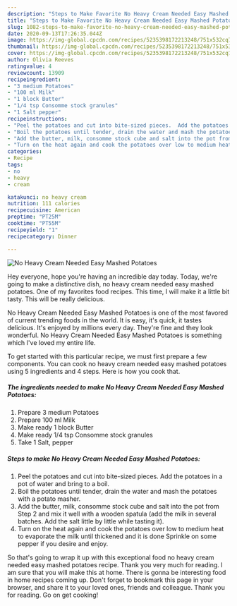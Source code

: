 ```yaml
---
description: "Steps to Make Favorite No Heavy Cream Needed Easy Mashed Potatoes"
title: "Steps to Make Favorite No Heavy Cream Needed Easy Mashed Potatoes"
slug: 1082-steps-to-make-favorite-no-heavy-cream-needed-easy-mashed-potatoes
date: 2020-09-13T17:26:35.044Z
image: https://img-global.cpcdn.com/recipes/5235398172213248/751x532cq70/no-heavy-cream-needed-easy-mashed-potatoes-recipe-main-photo.jpg
thumbnail: https://img-global.cpcdn.com/recipes/5235398172213248/751x532cq70/no-heavy-cream-needed-easy-mashed-potatoes-recipe-main-photo.jpg
cover: https://img-global.cpcdn.com/recipes/5235398172213248/751x532cq70/no-heavy-cream-needed-easy-mashed-potatoes-recipe-main-photo.jpg
author: Olivia Reeves
ratingvalue: 4
reviewcount: 13909
recipeingredient:
- "3 medium Potatoes"
- "100 ml Milk"
- "1 block Butter"
- "1/4 tsp Consomme stock granules"
- "1 Salt pepper"
recipeinstructions:
- "Peel the potatoes and cut into bite-sized pieces.  Add the potatoes in a pot of water and bring to a boil."
- "Boil the potatoes until tender, drain the water and mash the potatoes with a potato masher."
- "Add the butter, milk, consomme stock cube and salt into the pot from Step 2 and mix it well with a wooden spatula (add the milk in several batches.  Add the salt little by little while tasting it)."
- "Turn on the heat again and cook the potatoes over low to medium heat to evaporate the milk until thickened and it is done Sprinkle on some pepper if you desire and enjoy."
categories:
- Recipe
tags:
- no
- heavy
- cream

katakunci: no heavy cream 
nutrition: 111 calories
recipecuisine: American
preptime: "PT25M"
cooktime: "PT55M"
recipeyield: "1"
recipecategory: Dinner

---
```



![No Heavy Cream Needed Easy Mashed Potatoes](https://img-global.cpcdn.com/recipes/5235398172213248/751x532cq70/no-heavy-cream-needed-easy-mashed-potatoes-recipe-main-photo.jpg)

Hey everyone, hope you're having an incredible day today. Today, we're going to make a distinctive dish, no heavy cream needed easy mashed potatoes. One of my favorites food recipes. This time, I will make it a little bit tasty. This will be really delicious.



No Heavy Cream Needed Easy Mashed Potatoes is one of the most favored of current trending foods in the world. It is easy, it's quick, it tastes delicious. It's enjoyed by millions every day. They're fine and they look wonderful. No Heavy Cream Needed Easy Mashed Potatoes is something which I've loved my entire life.


To get started with this particular recipe, we must first prepare a few components. You can cook no heavy cream needed easy mashed potatoes using 5 ingredients and 4 steps. Here is how you cook that.

<!--inarticleads1-->

##### The ingredients needed to make No Heavy Cream Needed Easy Mashed Potatoes:

1. Prepare 3 medium Potatoes
1. Prepare 100 ml Milk
1. Make ready 1 block Butter
1. Make ready 1/4 tsp Consomme stock granules
1. Take 1 Salt, pepper




<!--inarticleads2-->

##### Steps to make No Heavy Cream Needed Easy Mashed Potatoes:

1. Peel the potatoes and cut into bite-sized pieces.  Add the potatoes in a pot of water and bring to a boil.
1. Boil the potatoes until tender, drain the water and mash the potatoes with a potato masher.
1. Add the butter, milk, consomme stock cube and salt into the pot from Step 2 and mix it well with a wooden spatula (add the milk in several batches.  Add the salt little by little while tasting it).
1. Turn on the heat again and cook the potatoes over low to medium heat to evaporate the milk until thickened and it is done Sprinkle on some pepper if you desire and enjoy.




So that's going to wrap it up with this exceptional food no heavy cream needed easy mashed potatoes recipe. Thank you very much for reading. I am sure that you will make this at home. There is gonna be interesting food in home recipes coming up. Don't forget to bookmark this page in your browser, and share it to your loved ones, friends and colleague. Thank you for reading. Go on get cooking!
